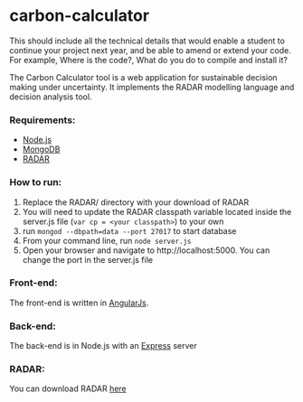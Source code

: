 # carbon-calculator

This should include all the technical details that would enable a student to continue your project next year,
and be able to amend or extend your code. For example, Where is the code?, What do you do to compile and install it?

The Carbon Calculator tool is a web application for sustainable decision making under uncertainty.
It implements the RADAR modelling language and decision analysis tool.

### Requirements:
* [Node.js](https://nodejs.org/en/)
* [MongoDB](https://www.mongodb.com/)
* [RADAR](http://www0.cs.ucl.ac.uk/staff/S.Busari/RADAR/)

### How to run:

1. Replace the RADAR/ directory with your download of RADAR
2. You will need to update the RADAR classpath variable located inside the server.js file (```var cp = <your classpath>```) to your own
3. run ```mongod --dbpath=data --port 27017``` to start database
3. From your command line, run ```node server.js ```
4. Open your browser and navigate to http://localhost:5000. You can change the port in the server.js file

### Front-end:

The front-end is written in [AngularJs](https://angularjs.org/).

### Back-end:

The back-end is in Node.js with an [Express](http://expressjs.com/) server

### RADAR:

You can download RADAR [here](http://www0.cs.ucl.ac.uk/staff/S.Busari/RADAR/)

